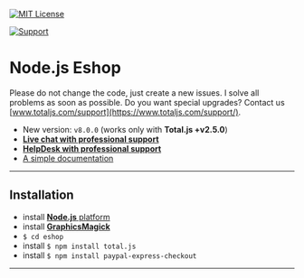 [![MIT License][license-image]][license-url]

[![Support](https://www.totaljs.com/img/button-support.png?v=2)](https://www.totaljs.com/support/)

# Node.js Eshop

Please do not change the code, just create a new issues. I solve all problems as soon as possible. Do you want special upgrades? Contact us [www.totaljs.com/support](https://www.totaljs.com/support/).

- New version: `v8.0.0` (works only with __Total.js +v2.5.0__)
- [__Live chat with professional support__](https://messenger.totaljs.com)
- [__HelpDesk with professional support__](https://helpdesk.totaljs.com)
- [A simple documentation](https://docs.totaljs.com/eshop-cms/latest.html)


---

## Installation

- install [__Node.js__ platform](https://www.nodejs.org)
- install [__GraphicsMagick__](http://www.graphicsmagick.org)
- `$ cd eshop`
- install `$ npm install total.js`
- install `$ npm install paypal-express-checkout`

---

[license-image]: https://img.shields.io/badge/license-MIT-blue.svg?style=flat
[license-url]: license.txt